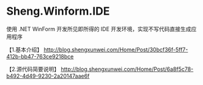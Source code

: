 # Sheng.Winform.IDE
使用 .NET WinForm 开发所见即所得的 IDE 开发环境，实现不写代码直接生成应用程序

【1.基本介绍】
http://blog.shengxunwei.com/Home/Post/30bcf36f-5ff7-412b-bb47-763ce9218bce

【2.源代码简要说明】
http://blog.shengxunwei.com/Home/Post/6a8f5c78-b492-4d49-9230-2a20147aae6f
